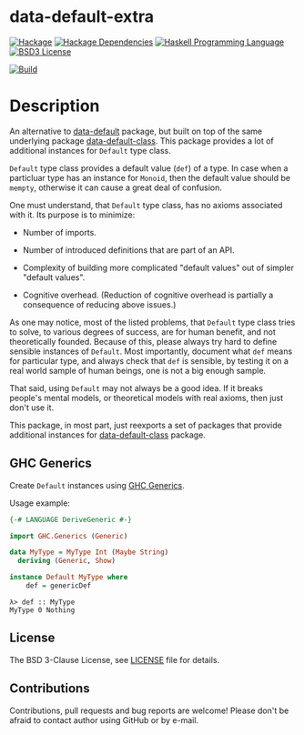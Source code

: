 # data-default-extra

[![Hackage](http://img.shields.io/hackage/v/data-default-extra.svg)][data-default-extra]
[![Hackage Dependencies](https://img.shields.io/hackage-deps/v/data-default-extra.svg)](http://packdeps.haskellers.com/reverse/data-default-extra)
[![Haskell Programming Language](https://img.shields.io/badge/language-Haskell-blue.svg)][Haskell.org]
[![BSD3 License](http://img.shields.io/badge/license-BSD3-brightgreen.svg)][tl;dr Legal: BSD3]

[![Build](https://travis-ci.org/trskop/data-default-extra.svg)](https://travis-ci.org/trskop/data-default-extra)


# Description

An alternative to [data-default][] package, but built on top of the same
underlying package [data-default-class][]. This package provides a lot of
additional instances for `Default` type class.

`Default` type class provides a default value (`def`) of a type. In case when a
particluar type has an instance for `Monoid`, then the default value should be
`mempty`, otherwise it can cause a great deal of confusion.

One must understand, that `Default` type class, has no axioms associated with
it. Its purpose is to minimize:

* Number of imports.

* Number of introduced definitions that are part of an API.

* Complexity of building more complicated "default values" out of simpler
  "default values".

* Cognitive overhead. (Reduction of cognitive overhead is partially a
  consequence of reducing above issues.)

As one may notice, most of the listed problems, that `Default` type class tries
to solve, to various degrees of success, are for human benefit, and not
theoretically founded. Because of this, please always try hard to define
sensible instances of `Default`. Most importantly, document what `def` means
for particular type, and always check that `def` is sensible, by testing it on
a real world sample of human beings, one is not a big enough sample.

That said, using `Default` may not always be a good idea. If it breaks people's
mental models, or theoretical models with real axioms, then just don't use it.

This package, in most part, just reexports a set of packages that provide
additional instances for [data-default-class][] package.


## GHC Generics

Create `Default` instances using [GHC Generics][].

Usage example:

```Haskell
{-# LANGUAGE DeriveGeneric #-}

import GHC.Generics (Generic)

data MyType = MyType Int (Maybe String)
  deriving (Generic, Show)

instance Default MyType where
    def = genericDef
```

```
λ> def :: MyType
MyType 0 Nothing
```


## License

The BSD 3-Clause License, see [LICENSE][] file for details.


## Contributions

Contributions, pull requests and bug reports are welcome! Please don't be
afraid to contact author using GitHub or by e-mail.


[data-default]:
  https://hackage.haskell.org/package/data-default
  "Hackage: data-default"
[data-default-class]:
  https://hackage.haskell.org/package/data-default
  "Hackage: data-default-class"
[data-default-extra]:
  https://hackage.haskell.org/package/data-default-extra
  "Package data-default-extra on Hackage"
[GHC Generics]:
  https://wiki.haskell.org/GHC.Generics
  "GHC.Generics on HaskellWiki"
[Haskell.org]:
  http://www.haskell.org
  "The Haskell Programming Language"
[LICENSE]:
  https://github.com/trskop/data-default-extra/blob/master/extra/LICENSE
  "License of data-default-extra package."
[tl;dr Legal: BSD3]:
  https://tldrlegal.com/license/bsd-3-clause-license-%28revised%29
  "BSD 3-Clause License (Revised)"
